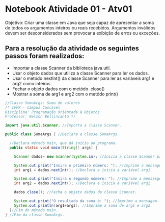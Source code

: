 # Notebook Atividade 01 - Atv01

Objetivo: Criar uma classe em Java que seja capaz de apresentar a soma de todos os argumentos inteiros ou reais recebidos. Argumentos inválidos devem ser desconsiderados sem provocar a exibição de erros ou exceções.

## Para a resolução da atividade os seguintes passos foram realizados:

* Importar a classe Scanner da biblioteca java.util.
* Usar o objeto dados que utiliza a classe Scanner para ler os dados.
* Usar o metódo nextInt() da classe Scanner para ler as variáveis arg1 e arg2 como inteiros.
* Fechar o objeto dados com o metódo .close()
* Mostrar a soma de arg1 e arg2 com o metódo print()

```java
//Classe SomaArgs: Soma de valores 
/* IFPR - Campus Cascavel
Disciplina: Programação Orientada à Objetos
Professor: Nelson Bellincanta */ 

import java.util.Scanner; //Importa a classe Scanner.

public class SomaArgs { //Declara a classe SomaArgs.

  //Declara método main, que dá início ao programa.
  public static void main(String[] args) {

    Scanner dados= new Scanner(System.in); //Inicia a classe Scanner para entrada de dados.

    System.out.print("Insira o primeiro número: "); //Imprime a mensagem.
    int arg1 = dados.nextInt(); //Declara e inicia a variável arg1.

    System.out.print("Insira o segundo número: "); //Imprime a mensasgem.
    int arg2 = dados.nextInt(); //Declara e inicia a variável arg2.

    dados.close(); //Fecha o objeto dados da classe Scanner.

    System.out.print("O resultado da soma é: "); //Imprime a mensagem.
    System.out.println(arg1+arg2); //Imprime a soma de arg1 e arg2.
  }//Fim do método main.
} //Fim da classe SomaArgs.
```
